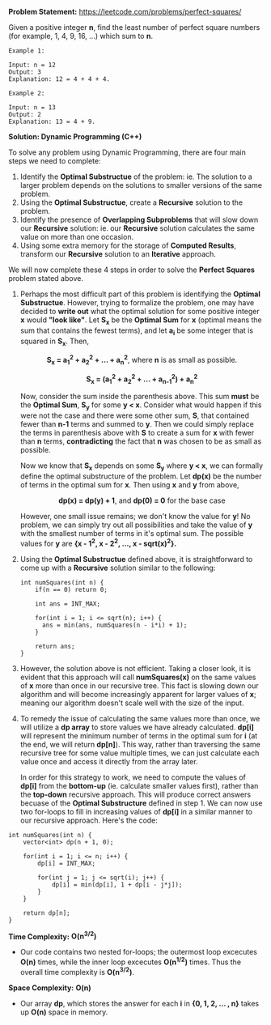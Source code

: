 <b>Problem Statement:</b> https://leetcode.com/problems/perfect-squares/

Given a positive integer <b>n</b>, find the least number of perfect square numbers (for example, 1, 4, 9, 16, ...) which sum to <b>n</b>.

    Example 1:

    Input: n = 12
    Output: 3 
    Explanation: 12 = 4 + 4 + 4.
    
    Example 2:

    Input: n = 13
    Output: 2
    Explanation: 13 = 4 + 9.

<b>Solution: Dynamic Programming (C++)</b>

<p>
To solve any problem using Dynamic Programming, there are four main steps we need to complete:
<ol>
<li>Identify the <b>Optimal Substructue</b> of the problem: ie. The solution to a larger problem depends on the solutions to smaller versions of the same problem.
<li>Using the <b>Optimal Substructue</b>, create a <b>Recursive</b> solution to the problem.
<li>Identify the presence of <b>Overlapping Subproblems</b> that will slow down our <b>Recursive</b> solution: ie. our <b>Recursive</b> solution calculates the same value on more than one occasion.
<li>Using some extra memory for the storage of <b>Computed Results</b>, transform our <b>Recursive</b> solution to an <b>Iterative</b> approach.  
</ol>
We will now complete these 4 steps in order to solve the <b>Perfect Squares</b> problem stated above.
</p>

<p>
<ol>
<li><p>Perhaps the most difficult part of this problem is identifying the <b>Optimal Substructue</b>. However, trying to formalize the problem, one may have decided to <b>write out</b> what the optimal solution for some positive integer <b>x</b> would <b>"look like"</b>. Let <b>S<sub>x</sub></b> be the <b>Optimal Sum</b> for <b>x</b> (optimal means the sum that contains the fewest terms), and let <b>a<sub>i</sub></b> be some integer that is squared in <b>S<sub>x</sub></b>. Then,</p> 
<p align="center"><b>S<sub>x</sub> = a<sub>1</sub><sup>2</sup> + a<sub>2</sub><sup>2</sup> + ... + a<sub>n</sub><sup>2</sup></b>, where <b>n</b> is as small as possible.</p>
<p align="center"><b>S<sub>x</sub> = (a<sub>1</sub><sup>2</sup> + a<sub>2</sub><sup>2</sup> + ... + a<sub>n-1</sub><sup>2</sup>) + a<sub>n</sub><sup>2</sup></b></p>
<p>Now, consider the sum inside the parenthesis above. This sum <b>must</b> be the <b>Optimal Sum</b>, <b>S<sub>y</sub></b> for some <b>y < x</b>. Consider what would happen if this were not the case and there were some other sum, <b>S</b>, that contained fewer than <b>n-1</b> terms and summed to <b>y</b>. Then we could simply replace the terms in parenthesis above with <b>S</b> to create a sum for <b>x</b> with fewer than <b>n</b> terms, <b>contradicting</b> the fact that <b>n</b> was chosen to be as small as possible.
<p>Now we know that <b>S<sub>x</sub></b> depends on some <b>S<sub>y</sub></b> where <b>y < x</b>, we can formally define the optimal substructure of the problem. Let <b>dp(x)</b> be the number of terms in the optimal sum for <b>x</b>. Then using <b>x</b> and <b>y</b> from above,</p>
<p align="center"><b>dp(x) = dp(y) + 1</b>, and <b>dp(0) = 0</b> for the base case</p>
<p>However, one small issue remains; we don't know the value for <b>y</b>! No problem, we can simply try out all possibilities and take the value of <b>y</b> with the smallest number of terms in it's optimal sum. The possible values for <b>y</b> are <b>{x - 1<sup>2</sup>, x - 2<sup>2</sup>, ..., x - sqrt(x)<sup>2</sup>}.</b></p>
<li>Using the <b>Optimal Substructue</b> defined above, it is straightforward to come up with a <b>Recursive</b> solution similar to the following:

    int numSquares(int n) {
        if(n == 0) return 0;
        
        int ans = INT_MAX;
        
        for(int i = 1; i <= sqrt(n); i++) {
          ans = min(ans, numSquares(n - i*i) + 1);
        }
        
        return ans;
    }
<li><p>However, the solution above is not efficient. Taking a closer look, it is evident that this approach will call <b>numSquares(x)</b> on the same values of <b>x</b> more than once in our recursive tree. This fact is slowing down our algorithm and will become increasingly apparent for larger values of <b>x</b>; meaning our algorithm doesn't scale well with the size of the input.</p>
<li><p>To remedy the issue of calculating the same values more than once, we will utilize a <b>dp array</b> to store values we have already calculated. <b>dp[i]</b> will represent the minimum number of terms in the optimal sum for <b>i</b> (at the end, we will return <b>dp[n]</b>). This way, rather than traversing the same recursive tree for some value multiple times, we can just calculate each value once and access it directly from the array later.</p>
<p>In order for this strategy to work, we need to compute the values of <b>dp[i]</b> from the <b>bottom-up</b> (ie. calculate smaller values first), rather than the <b>top-down</b> recursive approach. This will produce correct answers becuase of the <b>Optimal Substructure</b> defined in step 1. We can now use two for-loops to fill in increasing values of <b>dp[i]</b> in a similar manner to our recursive approach. Here's the code:</p>
</ol>

</p>

    int numSquares(int n) {
        vector<int> dp(n + 1, 0);

        for(int i = 1; i <= n; i++) {
            dp[i] = INT_MAX;
                
            for(int j = 1; j <= sqrt(i); j++) {
                dp[i] = min(dp[i], 1 + dp[i - j*j]);
            }
        }
        
        return dp[n];
    }

<b>Time Complexity:</b> <b>O(n<sup>3/2</sup>)</b>
<ul>
<li> Our code contains two nested for-loops; the outermost loop excecutes <b>O(n)</b> times, while the inner loop excecutes <b>O(n<sup>1/2</sup>)</b> times. Thus the overall time complexity is <b>O(n<sup>3/2</sup>)</b>.
</ul>
<b>Space Complexity:</b> <b>O(n)</b>
<ul>
<li> Our array <b>dp</b>, which stores the answer for each <b>i</b> in <b>{0, 1, 2, ... , n}</b> takes up <b>O(n)</b> space in memory.
</ul>
